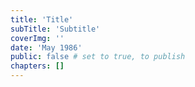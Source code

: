 ```yaml
---
title: 'Title'
subTitle: 'Subtitle'
coverImg: ''
date: 'May 1986'
public: false # set to true, to publish
chapters: []
---
```

